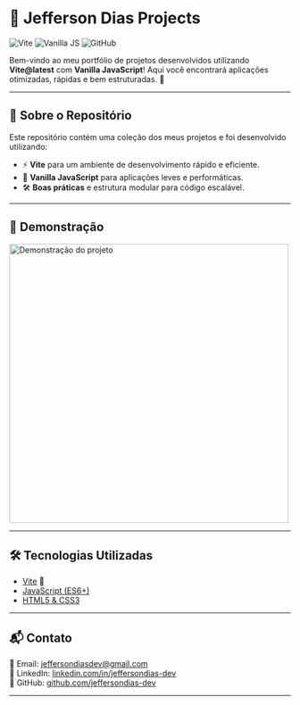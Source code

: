 # 🚀 Jefferson Dias Projects

![Vite](https://img.shields.io/badge/Vite-Latest-blueviolet?style=for-the-badge&logo=vite&logoColor=white)
![Vanilla JS](https://img.shields.io/badge/Vanilla_JS-ES6+-f7df1e?style=for-the-badge&logo=javascript&logoColor=black)
![GitHub](https://img.shields.io/github/license/jeffersondias/jeffersondias-projects?style=for-the-badge)

Bem-vindo ao meu portfólio de projetos desenvolvidos utilizando **Vite@latest** com **Vanilla JavaScript**! Aqui você encontrará aplicações otimizadas, rápidas e bem estruturadas. 🚀

---

## 📌 Sobre o Repositório

Este repositório contém uma coleção dos meus projetos e foi desenvolvido utilizando:

- ⚡ **Vite** para um ambiente de desenvolvimento rápido e eficiente.
- 🎨 **Vanilla JavaScript** para aplicações leves e performáticas.
- 🛠 **Boas práticas** e estrutura modular para código escalável.

---

## 🎥 Demonstração

<img src="https://media.giphy.com/media/3o7TKz5sEodHRw5J6g/giphy.gif" width="500px" alt="Demonstração do projeto" />

---

## 🛠 Tecnologias Utilizadas

- [Vite](https://vitejs.dev/) 🚀
- [JavaScript (ES6+)](https://developer.mozilla.org/pt-BR/docs/Web/JavaScript)
- [HTML5 & CSS3](https://developer.mozilla.org/pt-BR/docs/Web/Guide/HTML/HTML5)

---

## 📬 Contato

📧 Email: [jeffersondiasdev@gmail.com](mailto:jeffersondiasdev@gmail.com)  
🔗 LinkedIn: [linkedin.com/in/jeffersondias-dev](https://linkedin.com/in/jeffersondias-dev)  
🐙 GitHub: [github.com/jeffersondias-dev](https://github.com/jeffersondias-dev)

---
